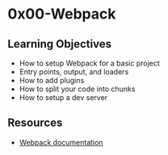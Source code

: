 # 0x00-Webpack

## Learning Objectives
- How to setup Webpack for a basic project
- Entry points, output, and loaders
- How to add plugins
- How to split your code into chunks
- How to setup a dev server

## Resources
- [Webpack documentation](https://alx-intranet.hbtn.io/rltoken/XEFTUAcZ_9sKurp1Bui7ug)